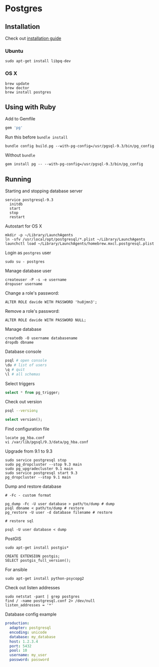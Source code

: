 # Postgres

## Installation

Check out [installation guide](https://access.redhat.com/site/documentation/en-US/JBoss_Operations_Network/2.1/html/Installation_Guide/Installation_Guide-Database-PostgreSQL_Quick_Start_Installation.html)

### Ubuntu

    sudo apt-get install libpq-dev

### OS X

    brew update
    brew doctor
    brew install postgres

## Using with Ruby

Add to Gemfile

```ruby
gem 'pg'
```

Run this before `bundle install`

    bundle config build.pg --with-pg-config=/usr/pgsql-9.3/bin/pg_config

Without `bundle`

    gem install pg -- --with-pg-config=/usr/pgsql-9.3/bin/pg_config

## Running

Starting and stopping database server

    service postgresql-9.3
      initdb
      start
      stop
      restart

Autostart for OS X

    mkdir -p ~/Library/LaunchAgents
    ln -sfv /usr/local/opt/postgresql/*.plist ~/Library/LaunchAgents
    launchctl load ~/Library/LaunchAgents/homebrew.mxcl.postgresql.plist

Login as `postgres` user

    sudo su - postgres

Manage database user

    createuser -P -s -e username
    dropuser username

Change a role's password:

    ALTER ROLE davide WITH PASSWORD 'hu8jmn3';

Remove a role's password:

    ALTER ROLE davide WITH PASSWORD NULL;

Manage database

    createdb -O username databasename
    dropdb dbname

Database console

```bash
psql # open console
\du # list of users
\q # quit
\l # all schemas
```

Select triggers

```sql
select * from pg_trigger;
```

Check out version

```bash
psql --version;
```

```sql
select version();
```

Find configuration file

    locate pg_hba.conf
    vi /var/lib/pgsql/9.3/data/pg_hba.conf

Upgrade from 9.1 to 9.3

    sudo service postgresql stop
    sudo pg_dropcluster --stop 9.3 main
    sudo pg_upgradecluster 9.1 main
    sudo service postgresql start 9.3
    pg_dropcluster --stop 9.1 main

Dump and restore database

    # -Fc - custom format

    pg_dump -Fc -U user database > path/to/dump # dump
    psql dbname < path/to/dump # restore
    pg_restore -U user -d database filename # restore

    # restore sql

    psql -U user database < dump

PostGIS

    sudo apt-get install postgis*

    CREATE EXTENSION postgis;
    SELECT postgis_full_version();

For ansible

    sudo apt-get install python-psycopg2

Check out listen addresses

    sudo netstat -pant | grep postgres
    find / -name postgresql.conf 2> /dev/null
    listen_addresses = '*'

Database config example

```yaml
production:
  adapter: postgresql
  encoding: unicode
  database: my_database
  host: 1.2.3.4
  port: 5432
  pool: 10
  username: my_user
  password: password
```
